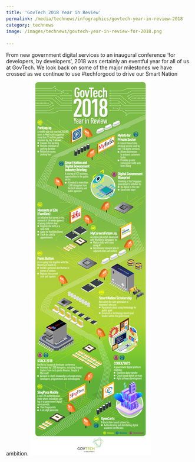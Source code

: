 ```yaml
---
title: 'GovTech 2018 Year in Review'
permalink: /media/technews/infographics/govtech-year-in-review-2018
category: technews
image: /images/technews/govtech-year-in-review-for-2018.png

---
```



From new government digital services to an inaugural conference ‘for developers, by developers’, 2018 was certainly an eventful year for all of us at GovTech. We look back on some of the major milestones we have crossed as we continue to use #techforgood to drive our Smart Nation ambition.
![GovTech 2018 Year in Review](/images/technews/govtech-year-in-review-for-2018.png)
